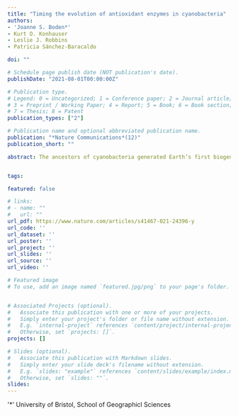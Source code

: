 ```yaml
---
title: "Timing the evolution of antioxidant enzymes in cyanobacteria"
authors:
- 'Joanne S. Boden*'
- Kurt O. Konhauser
- Leslie J. Robbins
- Patricia Sánchez-Baracaldo 

doi: ""

# Schedule page publish date (NOT publication's date).
publishDate: "2021-08-01T00:00:00Z"

# Publication type.
# Legend: 0 = Uncategorized; 1 = Conference paper; 2 = Journal article;
# 3 = Preprint / Working Paper; 4 = Report; 5 = Book; 6 = Book section;
# 7 = Thesis; 8 = Patent
publication_types: ["2"]

# Publication name and optional abbreviated publication name.
publication: "*Nature Communications*(12)"
publication_short: ""

abstract: The ancestors of cyanobacteria generated Earth’s first biogenic molecular oxygen, but how they dealt with oxidative stress remains unconstrained. Here we investigate when superoxide dismutase enzymes (SODs) capable of removing superoxide free radicals evolved and estimate when Cyanobacteria originated. Our Bayesian molecular clocks, calibrated with microfossils, predict that stem Cyanobacteria arose 3300–3600 million years ago. Shortly afterwards, we find phylogenetic evidence that ancestral cyanobacteria used SODs with copper and zinc cofactors (CuZnSOD) during the Archaean. By the Paleoproterozoic, they became genetically capable of using iron, nickel, and manganese as cofactors (FeSOD, NiSOD, and MnSOD respectively). The evolution of NiSOD is particularly intriguing because it corresponds with cyanobacteria’s invasion of the open ocean. Our analyses of metalloenzymes dealing with reactive oxygen species (ROS) now demonstrate that marine geochemical records alone may not predict patterns of metal usage by phototrophs from freshwater and terrestrial habitats.


tags:

featured: false

# links:
# - name: ""
#   url: ""
url_pdf: https://www.nature.com/articles/s41467-021-24396-y
url_code: ''
url_dataset: ''
url_poster: ''
url_project: ''
url_slides: ''
url_source: ''
url_video: ''

# Featured image
# To use, add an image named `featured.jpg/png` to your page's folder. 


# Associated Projects (optional).
#   Associate this publication with one or more of your projects.
#   Simply enter your project's folder or file name without extension.
#   E.g. `internal-project` references `content/project/internal-project/index.md`.
#   Otherwise, set `projects: []`.
projects: []

# Slides (optional).
#   Associate this publication with Markdown slides.
#   Simply enter your slide deck's filename without extension.
#   E.g. `slides: "example"` references `content/slides/example/index.md`.
#   Otherwise, set `slides: ""`.
slides:
---
```



'*' University of Bristol, School of Geographicl Sciences